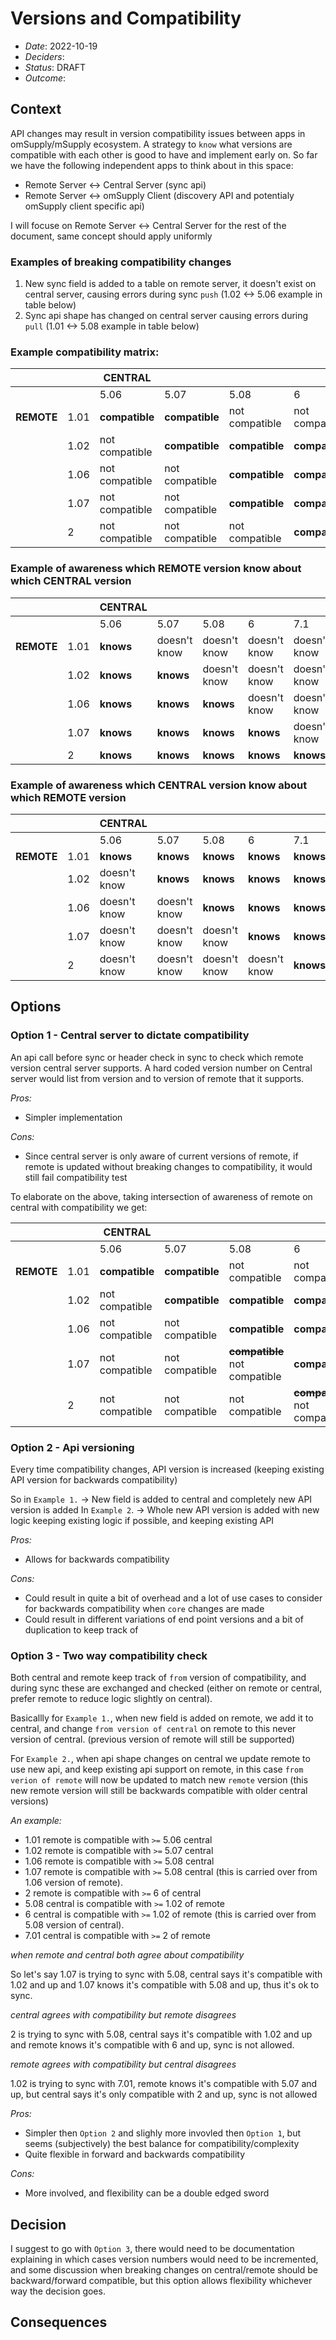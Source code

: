 # Versions and Compatibility

- *Date*: 2022-10-19
- *Deciders*:
- *Status*: DRAFT
- *Outcome*: 

## Context

API changes may result in version compatibility issues between apps in omSupply/mSupply ecosystem. A strategy to `know` what versions are compatible with each other is good to have and implement early on.
So far we have the following independent apps to think about in this space:
* Remote Server <-> Central Server (sync api)
* Remote Server <-> omSupply Client (discovery API and potentialy omSupply client specific api)

I will focuse on Remote Server <-> Central Server for the rest of the document, same concept should apply uniformly

###  Examples of breaking compatibility changes

1. New sync field is added to a table on remote server, it doesn't exist on central server, causing errors during sync `push` (1.02 <-> 5.06 example in table below)
2. Sync api shape has changed on central server causing errors during `pull` (1.01 <-> 5.08 example in table below)

### Example compatibility matrix:

|            |      | CENTRAL        |                |                |                |                |
|------------|------|----------------|----------------|----------------|----------------|----------------|
|            |      |      5.06      |      5.07      |      5.08      |        6       |       7.1      |
| **REMOTE** | 1.01 | **compatible** | **compatible** | not compatible | not compatible | not compatible |
|            | 1.02 | not compatible | **compatible** | **compatible** | **compatible** | not compatible |
|            | 1.06 | not compatible | not compatible | **compatible** | **compatible** | not compatible |
|            | 1.07 | not compatible | not compatible | **compatible** | **compatible** | not compatible |
|            |   2  | not compatible | not compatible | not compatible | **compatible** | **compatible** |


### Example of awareness which REMOTE version know about which CENTRAL version

|            |      | CENTRAL   |              |              |              |              |
|------------|------|-----------|--------------|--------------|--------------|--------------|
|            |      |    5.06   |     5.07     |     5.08     |       6      |      7.1     |
| **REMOTE** | 1.01 | **knows** | doesn't know | doesn't know | doesn't know | doesn't know |
|            | 1.02 | **knows** |   **knows**  | doesn't know | doesn't know | doesn't know |
|            | 1.06 | **knows** |   **knows**  |   **knows**  | doesn't know | doesn't know |
|            | 1.07 | **knows** |   **knows**  |   **knows**  |   **knows**  | doesn't know |
|            |   2  | **knows** |   **knows**  |   **knows**  |   **knows**  |   **knows**  |


### Example of awareness which CENTRAL version know about which REMOTE version

|            |      | CENTRAL      |              |              |              |           |
|------------|------|--------------|--------------|--------------|--------------|-----------|
|            |      |     5.06     |     5.07     |     5.08     |       6      |    7.1    |
| **REMOTE** | 1.01 |   **knows**  |   **knows**  |   **knows**  |   **knows**  | **knows** |
|            | 1.02 | doesn't know |   **knows**  |   **knows**  |   **knows**  | **knows** |
|            | 1.06 | doesn't know | doesn't know |   **knows**  |   **knows**  | **knows** |
|            | 1.07 | doesn't know | doesn't know | doesn't know |   **knows**  | **knows** |
|            |   2  | doesn't know | doesn't know | doesn't know | doesn't know | **knows** |


## Options

### Option 1 - Central server to dictate compatibility

An api call before sync or header check in sync to check which remote version central server supports. A hard coded version number on Central server would list from version and to version of remote that it supports.

*Pros:*
- Simpler implementation

*Cons:*
- Since central server is only aware of current versions of remote, if remote is updated without breaking changes to compatibility, it would still fail compatibility test

To elaborate on the above, taking intersection of awareness of remote on central with compatibility we get:

|            |      | CENTRAL        |                |                                   |                                   |                |
|------------|------|----------------|----------------|-----------------------------------|-----------------------------------|----------------|
|            |      | 5.06           | 5.07           | 5.08                              | 6                                 | 7.1            |
| **REMOTE** | 1.01 | **compatible** | **compatible** | not compatible                    | not compatible                    | not compatible |
|            | 1.02 | not compatible | **compatible** | **compatible**                    | **compatible**                    | not compatible |
|            | 1.06 | not compatible | not compatible | **compatible**                    | **compatible**                    | not compatible |
|            | 1.07 | not compatible | not compatible | ~~**compatible**~~ not compatible | **compatible**                    | not compatible |
|            | 2    | not compatible | not compatible | not compatible                    | ~~**compatible**~~ not compatible | **compatible** |



### Option 2 - Api versioning

Every time compatibility changes, API version is increased (keeping existing API version for backwards compatibility)

So in `Example 1.` -> New field is added to central and completely new API version is added 
In `Example 2`. -> Whole new API version is added with new logic keeping existing logic if possible, and keeping existing API

*Pros:*
- Allows for backwards compatibility

*Cons:*
- Could result in quite a bit of overhead and a lot of use cases to consider for backwards compatibility when `core` changes are made
- Could result in different variations of end point versions and a bit of duplication to keep track of

### Option 3 - Two way compatibility check

Both central and remote keep track of `from` version of compatibility, and during sync these are exchanged and checked (either on remote or central, prefer remote to reduce logic slightly on central).

Basicallly for `Example 1.`, when new field is added on remote, we add it to central, and change `from version of central` on remote to this never version of central. (previous version of remote will still be supported)

For `Example 2.`, when api shape changes on central we update remote to use new api, and keep existing api support on remote, in this case `from verion of remote` will now be updated to match new `remote` version (this new remote version will still be backwards compatible with older central versions)

*An example:*
* 1.01 remote is compatible with `>=` 5.06 central
* 1.02 remote is compatible with `>=` 5.07 central
* 1.06 remote is compatible with `>=` 5.08 central
* 1.07 remote is compatible with `>=` 5.08 central (this is carried over from 1.06 version of remote).
* 2 remote is compatible with `>=` 6 of central
* 5.08 central is compatible with `>=` 1.02 of remote
* 6 central is compatible with `>=` 1.02 of remote  (this is carried over from 5.08 version of central).
* 7.01 central is compatible with `>=` 2 of remote

*when remote and central both agree about compatibility*

So let's say 1.07 is trying to sync with 5.08, central says it's compatible with 1.02 and up and 1.07 knows it's compatible with 5.08 and up, thus it's ok to sync.

*central agrees with compatibility but remote disagrees*

2 is trying to sync with 5.08, central says it's compatible with 1.02 and up and remote knows it's compatible with 6 and up, sync is not allowed.

*remote agrees with compatibility but central disagrees*

1.02 is trying to sync with 7.01, remote knows it's compatible with 5.07 and up, but central says it's only compatible with 2 and up, sync is not allowed

*Pros:*
- Simpler then `Option 2` and slighly more invovled then `Option 1`, but seems (subjectively) the best balance for compatibility/complexity
- Quite flexible in forward and backwards compatibility

*Cons:*
- More involved, and flexibility can be a double edged sword

## Decision

I suggest to go with `Option 3`, there would need to be documentation explaining in which cases version numbers would need to be incremented, and some discussion when breaking changes on central/remote should be backward/forward compatible, but this option allows flexibility whichever way the decision goes.


## Consequences
